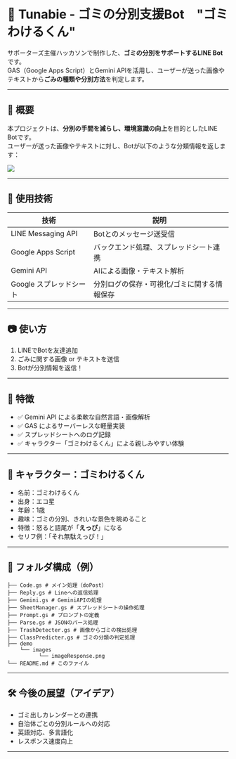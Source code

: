 # 🌱 Tunabie - ゴミの分別支援Bot　"ゴミわけるくん"

サポーターズ主催ハッカソンで制作した、**ゴミの分別をサポートするLINE Bot**です。  
GAS（Google Apps Script）とGemini APIを活用し、ユーザーが送った画像やテキストから**ごみの種類や分別方法**を判定します。

---

## 📌 概要

本プロジェクトは、**分別の手間を減らし、環境意識の向上**を目的としたLINE Botです。  
ユーザーが送った画像やテキストに対し、Botが以下のような分類情報を返します：

![](demo/images/imageResponse.png)

---

## 🔧 使用技術

| 技術 | 説明 |
|------|------|
| LINE Messaging API | Botとのメッセージ送受信 |
| Google Apps Script | バックエンド処理、スプレッドシート連携 |
| Gemini API | AIによる画像・テキスト解析 |
| Google スプレッドシート | 分別ログの保存・可視化/ゴミに関する情報保存|

---

## 📷 使い方

1. LINEでBotを友達追加
2. ごみに関する画像 or テキストを送信
3. Botが分別情報を返信！

---

## 🎨 特徴

- ✅ Gemini API による柔軟な自然言語・画像解析
- ✅ GAS によるサーバーレスな軽量実装
- ✅ スプレッドシートへのログ記録
- ✅ キャラクター「ゴミわけるくん」による親しみやすい体験

---

## 👶 キャラクター：ゴミわけるくん

- 名前：ゴミわけるくん  
- 出身：エコ星  
- 年齢：1歳  
- 趣味：ゴミの分別、きれいな景色を眺めること  
- 特徴：怒ると語尾が「**えっぴ**」になる  
- セリフ例：「それ無駄えっぴ！」

---

## 📁 フォルダ構成（例）
```
├── Code.gs # メイン処理（doPost）
├── Reply.gs # Lineへの返信処理
├── Gemini.gs # GeminiAPIの処理
├── SheetManager.gs # スプレッドシートの操作処理
├── Prompt.gs # プロンプトの定義
├── Parse.gs # JSONのパース処理
├── TrashDetecter.gs # 画像からゴミの検出処理
├── ClassPredicter.gs # ゴミの分類の判定処理
├── demo
    └── images
          └── imageResponse.png
└── README.md # このファイル
```

---

## 🛠 今後の展望（アイデア）

- ゴミ出しカレンダーとの連携
- 自治体ごとの分別ルールへの対応
- 英語対応、多言語化
- レスポンス速度向上

---
